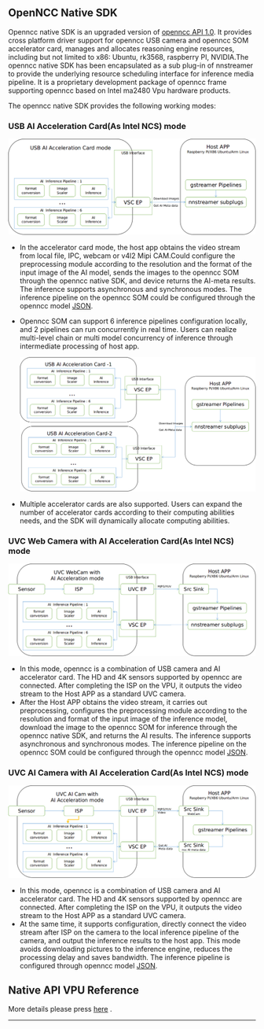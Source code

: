 ## OpenNCC Native SDK

Openncc native SDK is an upgraded version of [openncc API 1.0](https://github.com/EyecloudAi/openncc). It provides cross platform driver support for openncc USB camera and openncc SOM accelerator card, manages and allocates reasoning engine resources, including but not limited to x86: Ubuntu, rk3568, raspberry PI, NVIDIA.The openncc native SDK has been encapsulated as a sub plug-in of nnstreamer to provide the underlying resource scheduling interface for inference media pipeline. It is a proprietary development package of openncc frame supporting openncc based on Intel ma2480 Vpu hardware products.  

The openncc native SDK provides the following working modes:  

### USB AI Acceleration Card(As Intel NCS) mode

![ncs mode][1]

* In the accelerator card mode, the host app obtains the video stream from local file, IPC, webcam or v4l2 Mipi CAM.Could configure the preprocessing module according to the resolution and the format of the input image of the AI model, sends the images to the openncc SOM through the openncc native SDK, and device returns the AI-meta results. The inference supports asynchronous and synchronous modes. The inference pipeline on the openncc SOM could be configured through the openncc model [JSON](https://eyecloudai.github.io/openncc_frame/tutorials/how-to-write-json-config.html).

* Openncc SOM can support 6 inference pipelines configuration locally, and 2 pipelines can run concurrently in real time. Users can realize multi-level chain or multi model concurrency of inference through intermediate processing of host app.

  ![multi Acce Cards ][2]

 * Multiple accelerator cards are also supported. Users can expand the number of accelerator cards according to their computing abilities needs, and the SDK will dynamically allocate computing abilities.

### UVC Web Camera with AI Acceleration Card(As Intel NCS) mode   

![UVC with NCS][3]

* In this mode, openncc is a combination of USB camera and AI accelerator card. The HD and 4K sensors supported by openncc are connected. After completing the ISP on the VPU, it outputs the video stream to the Host APP as a standard UVC camera.
* After the Host APP obtains the video stream, it carries out preprocessing, configures the preprocessing module according to the resolution and format of the input image of the inference model, download the image to the openncc SOM for inference through the openncc native SDK, and returns the AI results. The inference supports asynchronous and synchronous modes. The inference pipeline on the openncc SOM could be configured through the openncc model [JSON](https://eyecloudai.github.io/openncc_frame/tutorials/how-to-write-json-config.html).

### UVC AI Camera with AI Acceleration Card(As Intel NCS) mode

![ai cam with ncs mode][4]

* In this mode, openncc is a combination of USB camera and AI accelerator card. The HD and 4K sensors supported by openncc are connected. After completing the ISP on the VPU, it outputs the video stream to the Host APP as a standard UVC camera.
* At the same time, it supports configuration, directly connect the video stream after ISP on the camera to the local inference pipeline of the camera, and output the inference results to the host app. This mode avoids downloading pictures to the inference engine, reduces the processing delay and saves bandwidth. The inference pipeline is configured through openncc model [JSON](https://eyecloudai.github.io/openncc_frame/tutorials/how-to-write-json-config.html).

## Native API VPU Reference

More details please press [here](https://eyecloudai.github.io/openncc_frame/native-api/index.html) .



---
[1]:../docs/mainres/ncsmode.png
[2]:../docs/mainres/mulitincs.png
[3]:../docs/mainres/uvcwithncs.png
[4]:../docs/mainres/aicamwithncs.png

